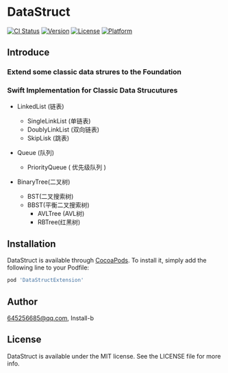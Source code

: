 # DataStruct

[![CI Status](https://img.shields.io/travis/645256685@qq.com/DataStruct.svg?style=flat)](https://travis-ci.org/645256685@qq.com/DataStruct)
[![Version](https://img.shields.io/cocoapods/v/DataStruct.svg?style=flat)](https://cocoapods.org/pods/DataStruct)
[![License](https://img.shields.io/cocoapods/l/DataStruct.svg?style=flat)](https://cocoapods.org/pods/DataStruct)
[![Platform](https://img.shields.io/cocoapods/p/DataStruct.svg?style=flat)](https://cocoapods.org/pods/DataStruct)

## Introduce
### Extend some classic data strures to the Foundation

### Swift Implementation for Classic Data Strucutures

* LinkedList (链表)
    * SingleLinkList (单链表)
    * DoublyLinkList (双向链表)
    * SkipLisk (跳表)
    
* Queue (队列)
    * PriorityQueue ( 优先级队列 )
    
* BinaryTree(二叉树)
    * BST(二叉搜索树)
    * BBST(平衡二叉搜索树)
        * AVLTree (AVL树)
        * RBTree(红黑树)



## Installation

DataStruct is available through [CocoaPods](https://cocoapods.org). To install
it, simply add the following line to your Podfile:

```ruby
pod 'DataStructExtension'
```

## Author

645256685@qq.com, Install-b

## License

DataStruct is available under the MIT license. See the LICENSE file for more info.
